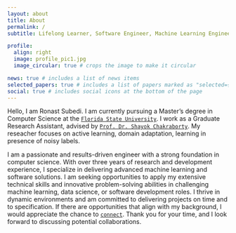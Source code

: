 ```yaml
---
layout: about
title: About
permalink: /
subtitle: Lifelong Learner, Software Engineer, Machine Learning Engineer

profile:
  align: right
  image: profile_pic1.jpg
  image_circular: true # crops the image to make it circular

news: true # includes a list of news items
selected_papers: true # includes a list of papers marked as "selected={true}"
social: true # includes social icons at the bottom of the page
---
```


Hello, I am Ronast Subedi. I am currently pursuing a Master’s degree in Computer Science at the [`Florida State University`](https://www.fsu.edu/). I work as a Graduate Research Assistant, advised by [`Prof. Dr. Shayok Chakraborty`](https://shayokch.com/). My reseacher focuses on active learning, domain adaptation, learning in presence of noisy labels. 


I am a passionate and results-driven engineer with a strong foundation in computer science. With over three years of research and development experience, I specialize in delivering advanced machine learning and software solutions. I am seeking opportunities to apply my extensive technical skills and innovative problem-solving abilities in challenging machine learning, data science, or software development roles. I thrive in dynamic environments and am committed to delivering projects on time and to specification. If there are opportunities that align with my background, I would appreciate the chance to [`connect`](/contact/). Thank you for your time, and I look forward to discussing potential collaborations.

<!-- My background includes diverse research and industry projects, where I’ve gained experience in applying various deep learning techniques to develop software solutions for practical problems. I have worked with active learning, self-supervised learning, federated learning, image segmentation, object detection, and generative models like GANs and VAEs. I completed my undergraduate studies in Computer Engineering at Tribhuvan University, Institute of Engineering (IOE), Pulchowk Campus. -->
